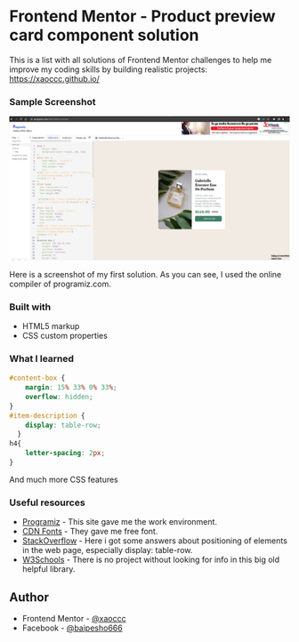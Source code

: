 # Frontend Mentor - Product preview card component solution

This is a list with all solutions of Frontend Mentor challenges to help me improve my coding skills by building realistic projects:
https://xaoccc.github.io/

### Sample Screenshot

![](./printscreen.jpg)

Here is a screenshot of my first solution. As you can see, I used the online compiler of programiz.com. 

### Built with 

- HTML5 markup
- CSS custom properties

### What I learned

```css
#content-box {
  	margin: 15% 33% 0% 33%;
  	overflow: hidden;
}
#item-description {
	display: table-row;
  }
h4{
  	letter-spacing: 2px;
}
```

And much more CSS features  
### Useful resources

- [Programiz](https://www.programiz.com/html/online-compiler/) - This site gave me the work environment.
- [CDN Fonts](https://www.cdnfonts.com/) - They gave me free font.
- [StackOverflow](https://stackoverflow.com/) - Here i got some answers about positioning of elements in the web page, especially display: table-row.
- [W3Schools](https://www.w3schools.com/) - There is no project without looking for info in this big old helpful library.

## Author

- Frontend Mentor - [@xaoccc](https://www.frontendmentor.io/profile/xaoccc)
- Facebook - [@baipesho666](https://www.facebook.com/baipesho666)

